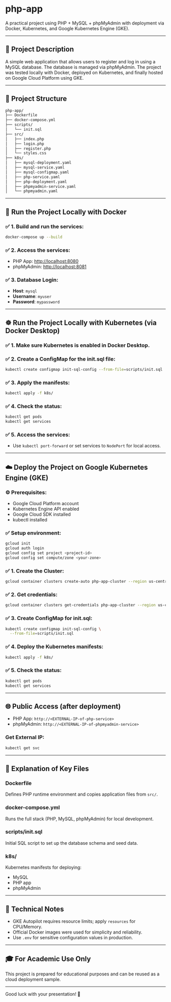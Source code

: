 
# php-app

A practical project using PHP + MySQL + phpMyAdmin with deployment via Docker, Kubernetes, and Google Kubernetes Engine (GKE).

---

## 📌 Project Description
A simple web application that allows users to register and log in using a MySQL database. The database is managed via phpMyAdmin. The project was tested locally with Docker, deployed on Kubernetes, and finally hosted on Google Cloud Platform using GKE.

---

## 📁 Project Structure
```bash
php-app/
├── Dockerfile
├── docker-compose.yml
├── scripts/
│   └── init.sql
├── src/
│   ├── index.php
│   ├── login.php
│   ├── register.php
│   └── styles.css
├── k8s/
│   ├── mysql-deployment.yaml
│   ├── mysql-service.yaml
│   ├── mysql-configmap.yaml
│   ├── php-service.yaml
│   ├── php-deployment.yaml
│   ├── phpmyadmin-service.yaml
│   └── phpmyadmin.yaml
```

---

## 🐳 Run the Project Locally with Docker

### ✅ 1. Build and run the services:
```bash
docker-compose up --build
```

### ✅ 2. Access the services:
- PHP App: [http://localhost:8080](http://localhost:8080)
- phpMyAdmin: [http://localhost:8081](http://localhost:8081)

### ✅ 3. Database Login:
- **Host**: `mysql`
- **Username**: `myuser`
- **Password**: `mypassword`

---

## ☸️ Run the Project Locally with Kubernetes (via Docker Desktop)

### ✅ 1. Make sure Kubernetes is enabled in Docker Desktop.

### ✅ 2. Create a ConfigMap for the init.sql file:
```bash
kubectl create configmap init-sql-config --from-file=scripts/init.sql
```

### ✅ 3. Apply the manifests:
```bash
kubectl apply -f k8s/
```

### ✅ 4. Check the status:
```bash
kubectl get pods
kubectl get services
```

### ✅ 5. Access the services:
- Use `kubectl port-forward` or set services to `NodePort` for local access.

---

## ☁️ Deploy the Project on Google Kubernetes Engine (GKE)

### ⚙️ Prerequisites:
- Google Cloud Platform account
- Kubernetes Engine API enabled
- Google Cloud SDK installed
- kubectl installed

### ✅ Setup environment:
```bash
gcloud init
gcloud auth login
gcloud config set project <project-id>
gcloud config set compute/zone <your-zone>
```

### ✅ 1. Create the Cluster:
```bash
gcloud container clusters create-auto php-app-cluster --region us-central1
```

### ✅ 2. Get credentials:
```bash
gcloud container clusters get-credentials php-app-cluster --region us-central1
```

### ✅ 3. Create ConfigMap for init.sql:
```bash
kubectl create configmap init-sql-config \
  --from-file=scripts/init.sql
```

### ✅ 4. Deploy the Kubernetes manifests:
```bash
kubectl apply -f k8s/
```

### ✅ 5. Check the status:
```bash
kubectl get pods
kubectl get services
```

---

## 🌐 Public Access (after deployment)
- PHP App: `http://<EXTERNAL-IP-of-php-service>`
- phpMyAdmin: `http://<EXTERNAL-IP-of-phpmyadmin-service>`

### Get External IP:
```bash
kubectl get svc
```

---

## 📂 Explanation of Key Files

### Dockerfile
Defines PHP runtime environment and copies application files from `src/`.

### docker-compose.yml
Runs the full stack (PHP, MySQL, phpMyAdmin) for local development.

### scripts/init.sql
Initial SQL script to set up the database schema and seed data.

### k8s/
Kubernetes manifests for deploying:
- MySQL
- PHP app
- phpMyAdmin

---

## 🧠 Technical Notes
- GKE Autopilot requires resource limits; apply `resources` for CPU/Memory.
- Official Docker images were used for simplicity and reliability.
- Use `.env` for sensitive configuration values in production.

---

## 🎓 For Academic Use Only
This project is prepared for educational purposes and can be reused as a cloud deployment sample.

---

Good luck with your presentation! 🚀

